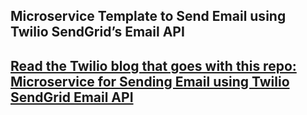 ## Microservice Template to Send Email using Twilio SendGrid’s Email API

## [Read the Twilio blog that goes with this repo: Microservice for Sending Email using Twilio SendGrid Email API ]( https://www.twilio.com/en-us/blog/microservice-template-send-email-sendgrid) 
